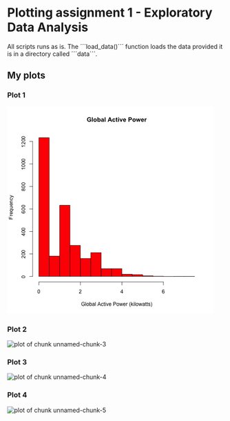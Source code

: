 # Plotting assignment 1 - Exploratory Data Analysis
All scripts runs as is. The ´´´load_data()´´´ function loads the data provided it is in a directory called ´´´data´´´.

## My plots

### Plot 1


![plot1](plot1.png)


### Plot 2

![plot of chunk unnamed-chunk-3](figure/unnamed-chunk-3.png)


### Plot 3

![plot of chunk unnamed-chunk-4](figure/unnamed-chunk-4.png)


### Plot 4

![plot of chunk unnamed-chunk-5](figure/unnamed-chunk-5.png)


